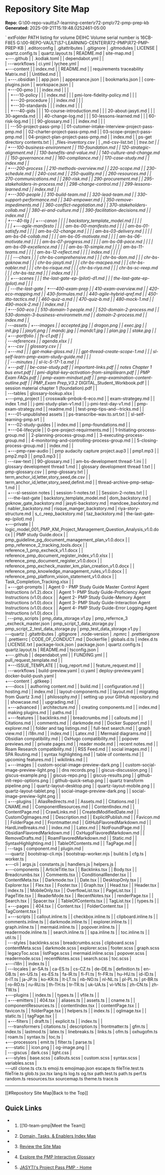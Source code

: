 # Repository Site Map

**Repo:** G:\00-repo-vault\s7-learning-center\r72-pmp\r72-pmp-prep-kb  
**Generated:** 2025-09-21T15:19:48.0252461-05:00

`	extFolder PATH listing for volume DEIHC
Volume serial number is 16CB-F8E5
G:\00-REPO-VAULT\S7-LEARNING-CENTER\R72-PMP\R72-PMP-PREP-KB
|   .editorconfig
|   .gitattributes
|   .gitignore
|   .gitmodules
|   LICENSE
|   quartz.config.ts
|   quartz.layout.ts
|   README.md
|   site-map.md
|   
+---.github
|   |   .kodiak.toml
|   |   dependabot.yml
|   |   
|   \---workflows
|           ci.yml
|           lychee.yml
|           
+---content
|   |   index.md
|   |   README.md
|   |   requirements traceability Matrix.md
|   |   Untitled.md
|   |   
|   +---.obsidian
|   |       app.json
|   |       appearance.json
|   |       bookmarks.json
|   |       core-plugins.json
|   |       workspace.json
|   |       
|   +---00-pmo
|   |   |   index.md
|   |   |   
|   |   +---10-policy
|   |   |       index.md
|   |   |       pmi-lore-fidelity-policy.md
|   |   |       
|   |   +---20-procedure
|   |   |       index.md
|   |   |       
|   |   +---30-standards
|   |   |       index.md
|   |   |       
|   |   +---40-gids
|   |   |       10-course-introduction.md
|   |   |       20-about-jasyti.md
|   |   |       30-agenda.md
|   |   |       40-change-log.md
|   |   |       50-lessons-learned.md
|   |   |       60-risk-log.md
|   |   |       90-glossary.md
|   |   |       index.md
|   |   |       
|   |   \---50-project-pass-pmp
|   |           01-cutomer-intake-interview-project-pass-pmp.md
|   |           02-charter-project-pass-pmp.md
|   |           03-scope-project-pass-pmp.md
|   |           04-project-plan-project-pass-pmp.md
|   |           index.md
|   |           ps-get directory contents.txt
|   |           _files-inventory.csv
|   |           _md-csv-list.txt
|   |           _tree.txt
|   |           
|   +---100-business-environment
|   |       110-foundation.md
|   |       120-strategic-alignment.md
|   |       130-benefits-and-value.md
|   |       140-culture-and-change.md
|   |       150-governance.md
|   |       160-compliance.md
|   |       170-case-study.md
|   |       index.md
|   |       
|   +---200-process
|   |       210-methods-overview.md
|   |       220-scope.md
|   |       230-schedule.md
|   |       240-cost.md
|   |       250-quality.md
|   |       260-resources.md
|   |       270-communications.md
|   |       280-risk.md
|   |       290-procurement.md
|   |       295-stakeholders-in-process.md
|   |       298-change-control.md
|   |       299-lessons-learned.md
|   |       index.md
|   |       
|   +---300-people
|   |       310-build-team.md
|   |       320-lead-team.md
|   |       330-support-performance.md
|   |       340-empower.md
|   |       350-remove-impediments.md
|   |       360-conflict-negotiation.md
|   |       370-stakeholders-collab.md
|   |       380-ei-and-culture.md
|   |       390-facilitation-decisions.md
|   |       index.md
|   |       
|   +---40-tlg
|   |   +---canon
|   |   |   |   backstory_template_model.md
|   |   |   |   
|   |   |   +---agile-manifesto
|   |   |   |       am-bs-00-manifesto.md
|   |   |   |       am-bs-01-satisfy.md
|   |   |   |       am-bs-02-change.md
|   |   |   |       am-bs-03-delivery.md
|   |   |   |       am-bs-04-collab.md
|   |   |   |       am-bs-05-motivate.md
|   |   |   |       am-bs-06-motivate.md
|   |   |   |       am-bs-07-progress.md
|   |   |   |       am-bs-08-pace.md
|   |   |   |       am-bs-09-excellence.md
|   |   |   |       am-bs-10-simple.md
|   |   |   |       am-bs-11-teams.md
|   |   |   |       am-bs-12-reflect.md
|   |   |   |       index.md
|   |   |   |       
|   |   |   \---chars
|   |   |           chr-bs-comprehensive.md
|   |   |           chr-bs-dom.md
|   |   |           chr-bs-goknow.md
|   |   |           chr-bs-jasyti.md
|   |   |           chr-bs-macpea.md
|   |   |           chr-bs-nabler.md
|   |   |           chr-bs-risque.md
|   |   |           chr-bs-riya.md
|   |   |           chr-bs-sc-reep.md
|   |   |           chr-bs-taz.md
|   |   |           index.md
|   |   |           
|   |   +---scenes
|   |   |       the-last-gate-ep-(pilot)-d1.md
|   |   |       the-last-gate-ep-(pilot).md
|   |   |       
|   |   \---the-last-gate
|   +---400-exam-prep
|   |       410-exam-overview.md
|   |       420-eco-mapping.md
|   |       430-formulas.md
|   |       440-agile-hybrid-qref.md
|   |       450-itto-tactics.md
|   |       460-quiz-a.md
|   |       470-quiz-b.md
|   |       480-mock-1.md
|   |       490-mock-2.md
|   |       index.md
|   |       
|   +---500-eco
|   |       510-domain-1-people.md
|   |       520-domain-2-process.md
|   |       530-domain-3-business-environmetn.md
|   |       domain-2-process.md
|   |       index.md
|   |       
|   \---assets
|       +---images
|       |       accepted.jpg
|       |       dragon.png
|       |       exec.jpg
|       |       init.jpg
|       |       jasyti.png
|       |       mandc.jpg
|       |       mandc1.jpg
|       |       plan.jpg
|       |       stake.jpg
|       |       
|       +---portfolio
|       |       fs-c1.pdf
|       |       
|       \---references
|           |   agenda.xlsx
|           |   
|           +---csv
|           |       glossary.csv
|           |       
|           +---md
|           |   |   gpt-make-gloss.md
|           |   |   gpt-thread-create-scope-1.md
|           |   |   sl-self-learn-pmp-exam-study-guide.md
|           |   |   
|           |   \---minutes
|           |           sl-lc-5-17-1.a.md
|           |           
|           +---pdf
|           |       be-case-study.pdf
|           |       important-links.pdf
|           |       notes Chapter 1 bus envt.pdf
|           |       pmi-digital-key-activation-from-simplilearn.pdf
|           |       PMP Exam FAQs.pdf
|           |       pmp-exam-mindset.pdf
|           |       pmp-examination-content-outline.pdf
|           |       PMP_Exam Prep_V3.2_ DIGITAL_Student_Workbook.pdf
|           |       session material chapter 1 (foundation).pdf
|           |       
|           \---tables
|                   glossary-lookup.xlsx
|                   
+---pmp_project
|   |   crosswalk-pmbok-6-eco.md
|   |   exam-strategey.md
|   |   index 1.md
|   |   j-pmi-study-plan-v1.md
|   |   j-pmi-test-day-v1.md
|   |   pmp-exam-strategy.md
|   |   readme.md
|   |   test-prep-tips-and--tricks.md
|   |   
|   +---01-unpublished assets
|   |       ps-transcribe-wav.to.srt.txt
|   |       sl-self-learning-pmp.srt
|   |       
|   +---02-study-guides
|   |       index.md
|   |       pmp-foundations.md
|   |       
|   +---04-lifecycle
|   |       0-pre-project-requirments.md
|   |       1-Initiating-process-group.md
|   |       2-planning-process-group.md
|   |       3-executing-process-group.md
|   |       4-monitoring-and-controlling-process-group.md
|   |       5-closing-process-group.md
|   |       index.md
|   |       
|   +---pmp-raw-audio
|   |       pmp audacity capture project.aup3
|   |       pmp1.mp3
|   |       pmp2.mp3
|   |       pmp3.mp3
|   |       
|   \---raw-text
|       |   90-glossary.md
|       |   am-bs-development thread-1.ini
|       |   glossary development thread 1.md
|       |   glossary development thread 1.txt
|       |   pmp-glossary.csv
|       |   pmp-glossary.txt
|       |   term,anchor_id,letter,story_seed,de.csv
|       |   term,anchor_id,letter,story_seed,definit.md
|       |   thread-archive-pmp-setup-1.md
|       |   
|       +---sl-session notes
|       |       session-1-notes.txt
|       |       Session-2-notes.txt
|       |       
|       \---the-last-gate
|               backstory_template_model.md
|               dom_backstory.md
|               goknow_gate_backstory.md
|               jasyti-backstory.md
|               mandcee_backstory.md
|               nabler_backstory.md
|               risque_manger_backstory.md
|               riya-story-structure.md
|               s_c_reep_backstory.md
|               taz_backstory.md
|               the-last-gate-ep-(pilot).md
|               
+---private
|   |   logic_model_001_PMP_KM_Project_Management_Question_Analysis_v1.0.docx
|   |   PMP study Guide.docx
|   |   pmp_guideline_pg_document_management_plan_v1.0.docx
|   |   pmp_reference_2_tracking_tools.docx
|   |   reference_1_pmp_excheck_v1.1.docx
|   |   reference_pmp_document_register_index_v1.0.xlsx
|   |   reference_pmp_document_register_v1.0.docx
|   |   reference_pmp_excheck_master_km_plan_creation_v1.0.docx
|   |   reference_pmp_knowledge_management_rules_v1.0.docx
|   |   reference_pmp_platform_vision_statement_v1.0.docx
|   |   Task_Completion_Tracking.xlsx
|   |   
|   +---gpt-prompts
|   |       Agent 0 - PMP Study Guide Master Control Agent Instructions (v1.2).docx
|   |       Agent 1- PMP Study Guide-Proficiency Agent Instructions (v1.0).docx
|   |       Agent 2- PMP Study Guide-Memory Agent Instructions (v1.0).docx
|   |       Agent 3- PMP Study Guide-Interaction Agent Instructions (v1.0).docx
|   |       Agent 4- PMP Study Guide-Error Logging Agent Instructions (v1.0).docx
|   |       
|   \---pmp_scripts
|           pmp_data_storage.v1.py
|           pmp_refernce_3 _excheck_master.json
|           pmp_script_1_data_storage.py
|           pmp_script_2_test_data_storage.py
|           pmp_test_data_storage.v1.py
|           
\---quartz
    |   .gitattributes
    |   .gitignore
    |   .node-version
    |   .npmrc
    |   .prettierignore
    |   .prettierrc
    |   CODE_OF_CONDUCT.md
    |   Dockerfile
    |   globals.d.ts
    |   index.d.ts
    |   LICENSE.txt
    |   package-lock.json
    |   package.json
    |   quartz.config.ts
    |   quartz.layout.ts
    |   README.md
    |   tsconfig.json
    |   
    +---.github
    |   |   dependabot.yml
    |   |   FUNDING.yml
    |   |   pull_request_template.md
    |   |   
    |   +---ISSUE_TEMPLATE
    |   |       bug_report.md
    |   |       feature_request.md
    |   |       
    |   \---workflows
    |           build-preview.yaml
    |           ci.yaml
    |           deploy-preview.yaml
    |           docker-build-push.yaml
    |           
    +---content
    |       .gitkeep
    |       
    +---docs
    |   |   authoring content.md
    |   |   build.md
    |   |   configuration.md
    |   |   hosting.md
    |   |   index.md
    |   |   layout-components.md
    |   |   layout.md
    |   |   migrating from Quartz 3.md
    |   |   philosophy.md
    |   |   setting up your GitHub repository.md
    |   |   showcase.md
    |   |   upgrading.md
    |   |   
    |   +---advanced
    |   |       architecture.md
    |   |       creating components.md
    |   |       index.md
    |   |       making plugins.md
    |   |       paths.md
    |   |       
    |   +---features
    |   |       backlinks.md
    |   |       breadcrumbs.md
    |   |       callouts.md
    |   |       Citations.md
    |   |       comments.md
    |   |       darkmode.md
    |   |       Docker Support.md
    |   |       explorer.md
    |   |       folder and tag listings.md
    |   |       full-text search.md
    |   |       graph view.md
    |   |       i18n.md
    |   |       index.md
    |   |       Latex.md
    |   |       Mermaid diagrams.md
    |   |       Obsidian compatibility.md
    |   |       OxHugo compatibility.md
    |   |       popover previews.md
    |   |       private pages.md
    |   |       reader mode.md
    |   |       recent notes.md
    |   |       Roam Research compatibility.md
    |   |       RSS Feed.md
    |   |       social images.md
    |   |       SPA Routing.md
    |   |       syntax highlighting.md
    |   |       table of contents.md
    |   |       upcoming features.md
    |   |       wikilinks.md
    |   |       
    |   +---images
    |   |       custom-social-image-preview-dark.png
    |   |       custom-social-image-preview-light.png
    |   |       dns records.png
    |   |       giscus-discussion.png
    |   |       giscus-example.png
    |   |       giscus-repo.png
    |   |       giscus-results.png
    |   |       github-init-repo-options.png
    |   |       github-quick-setup.png
    |   |       quartz transform pipeline.png
    |   |       quartz-layout-desktop.png
    |   |       quartz-layout-mobile.png
    |   |       quartz-layout-tablet.png
    |   |       social-image-preview-dark.png
    |   |       social-image-preview-light.png
    |   |       
    |   +---plugins
    |   |       AliasRedirects.md
    |   |       Assets.md
    |   |       Citations.md
    |   |       CNAME.md
    |   |       ComponentResources.md
    |   |       ContentIndex.md
    |   |       ContentPage.md
    |   |       CrawlLinks.md
    |   |       CreatedModifiedDate.md
    |   |       CustomOgImages.md
    |   |       Description.md
    |   |       ExplicitPublish.md
    |   |       Favicon.md
    |   |       FolderPage.md
    |   |       Frontmatter.md
    |   |       GitHubFlavoredMarkdown.md
    |   |       HardLineBreaks.md
    |   |       index.md
    |   |       Latex.md
    |   |       NotFoundPage.md
    |   |       ObsidianFlavoredMarkdown.md
    |   |       OxHugoFlavoredMarkdown.md
    |   |       RemoveDrafts.md
    |   |       RoamFlavoredMarkdown.md
    |   |       Static.md
    |   |       SyntaxHighlighting.md
    |   |       TableOfContents.md
    |   |       TagPage.md
    |   |       
    |   \---tags
    |           component.md
    |           plugin.md
    |           
    \---quartz
        |   bootstrap-cli.mjs
        |   bootstrap-worker.mjs
        |   build.ts
        |   cfg.ts
        |   worker.ts
        |   
        +---cli
        |       args.js
        |       constants.js
        |       handlers.js
        |       helpers.js
        |       
        +---components
        |   |   ArticleTitle.tsx
        |   |   Backlinks.tsx
        |   |   Body.tsx
        |   |   Breadcrumbs.tsx
        |   |   Comments.tsx
        |   |   ConditionalRender.tsx
        |   |   ContentMeta.tsx
        |   |   Darkmode.tsx
        |   |   Date.tsx
        |   |   DesktopOnly.tsx
        |   |   Explorer.tsx
        |   |   Flex.tsx
        |   |   Footer.tsx
        |   |   Graph.tsx
        |   |   Head.tsx
        |   |   Header.tsx
        |   |   index.ts
        |   |   MobileOnly.tsx
        |   |   OverflowList.tsx
        |   |   PageList.tsx
        |   |   PageTitle.tsx
        |   |   ReaderMode.tsx
        |   |   RecentNotes.tsx
        |   |   renderPage.tsx
        |   |   Search.tsx
        |   |   Spacer.tsx
        |   |   TableOfContents.tsx
        |   |   TagList.tsx
        |   |   types.ts
        |   |   
        |   +---pages
        |   |       404.tsx
        |   |       Content.tsx
        |   |       FolderContent.tsx
        |   |       TagContent.tsx
        |   |       
        |   +---scripts
        |   |       callout.inline.ts
        |   |       checkbox.inline.ts
        |   |       clipboard.inline.ts
        |   |       comments.inline.ts
        |   |       darkmode.inline.ts
        |   |       explorer.inline.ts
        |   |       graph.inline.ts
        |   |       mermaid.inline.ts
        |   |       popover.inline.ts
        |   |       readermode.inline.ts
        |   |       search.inline.ts
        |   |       spa.inline.ts
        |   |       toc.inline.ts
        |   |       util.ts
        |   |       
        |   \---styles
        |           backlinks.scss
        |           breadcrumbs.scss
        |           clipboard.scss
        |           contentMeta.scss
        |           darkmode.scss
        |           explorer.scss
        |           footer.scss
        |           graph.scss
        |           legacyToc.scss
        |           listPage.scss
        |           mermaid.inline.scss
        |           popover.scss
        |           readermode.scss
        |           recentNotes.scss
        |           search.scss
        |           toc.scss
        |           
        +---i18n
        |   |   index.ts
        |   |   
        |   \---locales
        |           ar-SA.ts
        |           ca-ES.ts
        |           cs-CZ.ts
        |           de-DE.ts
        |           definition.ts
        |           en-GB.ts
        |           en-US.ts
        |           es-ES.ts
        |           fa-IR.ts
        |           fi-FI.ts
        |           fr-FR.ts
        |           hu-HU.ts
        |           id-ID.ts
        |           it-IT.ts
        |           ja-JP.ts
        |           ko-KR.ts
        |           lt-LT.ts
        |           nb-NO.ts
        |           nl-NL.ts
        |           pl-PL.ts
        |           pt-BR.ts
        |           ro-RO.ts
        |           ru-RU.ts
        |           th-TH.ts
        |           tr-TR.ts
        |           uk-UA.ts
        |           vi-VN.ts
        |           zh-CN.ts
        |           zh-TW.ts
        |           
        +---plugins
        |   |   index.ts
        |   |   types.ts
        |   |   vfile.ts
        |   |   
        |   +---emitters
        |   |       404.tsx
        |   |       aliases.ts
        |   |       assets.ts
        |   |       cname.ts
        |   |       componentResources.ts
        |   |       contentIndex.tsx
        |   |       contentPage.tsx
        |   |       favicon.ts
        |   |       folderPage.tsx
        |   |       helpers.ts
        |   |       index.ts
        |   |       ogImage.tsx
        |   |       static.ts
        |   |       tagPage.tsx
        |   |       
        |   +---filters
        |   |       draft.ts
        |   |       explicit.ts
        |   |       index.ts
        |   |       
        |   \---transformers
        |           citations.ts
        |           description.ts
        |           frontmatter.ts
        |           gfm.ts
        |           index.ts
        |           lastmod.ts
        |           latex.ts
        |           linebreaks.ts
        |           links.ts
        |           ofm.ts
        |           oxhugofm.ts
        |           roam.ts
        |           syntax.ts
        |           toc.ts
        |           
        +---processors
        |       emit.ts
        |       filter.ts
        |       parse.ts
        |       
        +---static
        |   |   icon.png
        |   |   og-image.png
        |   |   
        |   \---giscus
        |           dark.css
        |           light.css
        |           
        +---styles
        |       base.scss
        |       callouts.scss
        |       custom.scss
        |       syntax.scss
        |       variables.scss
        |       
        \---util
                clone.ts
                ctx.ts
                emoji.ts
                emojimap.json
                escape.ts
                fileTrie.test.ts
                fileTrie.ts
                glob.ts
                jsx.tsx
                lang.ts
                log.ts
                og.tsx
                path.test.ts
                path.ts
                perf.ts
                random.ts
                resources.tsx
                sourcemap.ts
                theme.ts
                trace.ts
                

---
[[#Repository Site Map|Back to the Top]]
## Quick Links
- 1. [[10-team-pmp|Meet the Team]]
- 2. [Domain, Tasks, & Enablers Index Map](01-welcome/20-dte-index.md)
- 3. [Review the Site Map](30-pm-site-map.md)
- 4. [Explore the PMP Interactive Glossary](40-glossary.md)
- 5. [JASYTI's Project Pass PMP - Home](index.md)
